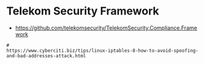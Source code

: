 # Telekom Security Framework 

  * https://github.com/telekomsecurity/TelekomSecurity.Compliance.Framework

```
# 
https://www.cyberciti.biz/tips/linux-iptables-8-how-to-avoid-spoofing-and-bad-addresses-attack.html
```
